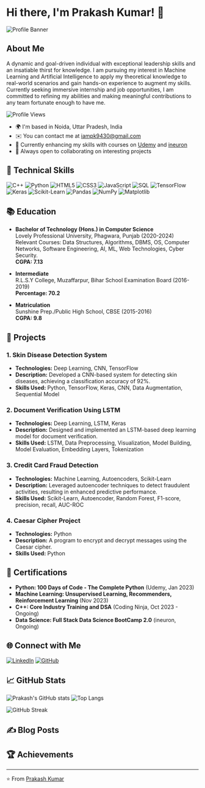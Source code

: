 # Hi there, I'm Prakash Kumar! 👋

![Profile Banner](https://yourimageurl.com/banner.png)

## About Me

A dynamic and goal-driven individual with exceptional leadership skills and an insatiable thirst for knowledge. I am pursuing my interest in Machine Learning and Artificial Intelligence to apply my theoretical knowledge to real-world scenarios and gain hands-on experience to augment my skills. Currently seeking immersive internship and job opportunities, I am committed to refining my abilities and making meaningful contributions to any team fortunate enough to have me.

![Profile Views](https://komarev.com/ghpvc/?username=ShrivastavaPrakash&style=flat-square)

- 🌍  I'm based in Noida, Uttar Pradesh, India
- ✉️  You can contact me at [iampk9430@gmail.com](mailto:iampk9430@gmail.com)
- 🧠  Currently enhancing my skills with courses on [Udemy](https://www.udemy.com/) and [ineuron](https://ineuron.ai/)
- 🚀  Always open to collaborating on interesting projects

## 🔧 Technical Skills

![C++](https://img.shields.io/badge/C++-00599C?style=for-the-badge&logo=cplusplus&logoColor=white)
![Python](https://img.shields.io/badge/Python-3776AB?style=for-the-badge&logo=python&logoColor=white)
![HTML5](https://img.shields.io/badge/HTML5-E34F26?style=for-the-badge&logo=html5&logoColor=white)
![CSS3](https://img.shields.io/badge/CSS3-1572B6?style=for-the-badge&logo=css3&logoColor=white)
![JavaScript](https://img.shields.io/badge/JavaScript-F7DF1E?style=for-the-badge&logo=javascript&logoColor=black)
![SQL](https://img.shields.io/badge/SQL-4479A1?style=for-the-badge&logo=sql&logoColor=white)
![TensorFlow](https://img.shields.io/badge/TensorFlow-FF6F00?style=for-the-badge&logo=tensorflow&logoColor=white)
![Keras](https://img.shields.io/badge/Keras-D00000?style=for-the-badge&logo=keras&logoColor=white)
![Scikit-Learn](https://img.shields.io/badge/Scikit--Learn-F7931E?style=for-the-badge&logo=scikit-learn&logoColor=white)
![Pandas](https://img.shields.io/badge/Pandas-150458?style=for-the-badge&logo=pandas&logoColor=white)
![NumPy](https://img.shields.io/badge/NumPy-013243?style=for-the-badge&logo=numpy&logoColor=white)
![Matplotlib](https://img.shields.io/badge/Matplotlib-000000?style=for-the-badge&logo=matplotlib&logoColor=white)

## 📚 Education

- **Bachelor of Technology (Hons.) in Computer Science**  
  Lovely Professional University, Phagwara, Punjab (2020-2024)  
  Relevant Courses: Data Structures, Algorithms, DBMS, OS, Computer Networks, Software Engineering, AI, ML, Web Technologies, Cyber Security.  
  **CGPA: 7.13**

- **Intermediate**  
  R.L.S.Y College, Muzaffarpur, Bihar School Examination Board (2016-2019)  
  **Percentage: 70.2**

- **Matriculation**  
  Sunshine Prep./Public High School, CBSE (2015-2016)  
  **CGPA: 9.8**

## 🚀 Projects

### 1. Skin Disease Detection System
- **Technologies:** Deep Learning, CNN, TensorFlow
- **Description:** Developed a CNN-based system for detecting skin diseases, achieving a classification accuracy of 92%.
- **Skills Used:** Python, TensorFlow, Keras, CNN, Data Augmentation, Sequential Model

### 2. Document Verification Using LSTM
- **Technologies:** Deep Learning, LSTM, Keras
- **Description:** Designed and implemented an LSTM-based deep learning model for document verification.
- **Skills Used:** LSTM, Data Preprocessing, Visualization, Model Building, Model Evaluation, Embedding Layers, Tokenization

### 3. Credit Card Fraud Detection
- **Technologies:** Machine Learning, Autoencoders, Scikit-Learn
- **Description:** Leveraged autoencoder techniques to detect fraudulent activities, resulting in enhanced predictive performance.
- **Skills Used:** Scikit-Learn, Autoencoder, Random Forest, F1-score, precision, recall, AUC-ROC

### 4. Caesar Cipher Project
- **Technologies:** Python
- **Description:** A program to encrypt and decrypt messages using the Caesar cipher.
- **Skills Used:** Python

## 📜 Certifications

- **Python: 100 Days of Code - The Complete Python** (Udemy, Jan 2023)
- **Machine Learning: Unsupervised Learning, Recommenders, Reinforcement Learning** (Nov 2023)
- **C++: Core Industry Training and DSA** (Coding Ninja, Oct 2023 - Ongoing)
- **Data Science: Full Stack Data Science BootCamp 2.0** (ineuron, Ongoing)

## 🌐 Connect with Me

[![LinkedIn](https://img.shields.io/badge/LinkedIn-0A66C2?style=for-the-badge&logo=linkedin&logoColor=white)](https://www.linkedin.com/in/prakashkumar001/)
[![GitHub](https://img.shields.io/badge/GitHub-181717?style=for-the-badge&logo=github&logoColor=white)](https://github.com/ShrivastavaPrakash)

## 📈 GitHub Stats

![Prakash's GitHub stats](https://github-readme-stats.vercel.app/api?username=ShrivastavaPrakash&show_icons=true&theme=radical)
![Top Langs](https://github-readme-stats.vercel.app/api/top-langs/?username=ShrivastavaPrakash&layout=compact&theme=radical)

![GitHub Streak](https://github-readme-streak-stats.herokuapp.com/?user=ShrivastavaPrakash&theme=radical)

## ✍️ Blog Posts

<!-- BLOG-POST-LIST:START -->
<!-- BLOG-POST-LIST:END -->

## 🏆 Achievements

<!-- ACHIEVEMENT-LIST:START -->
<!-- ACHIEVEMENT-LIST:END -->

---

⭐️ From [Prakash Kumar](https://github.com/ShrivastavaPrakash)
